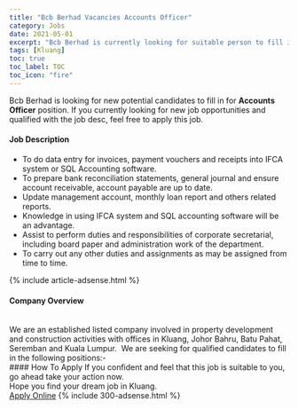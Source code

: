 ```yaml
---
title: "Bcb Berhad Vacancies Accounts Officer" 
category: Jobs 
date: 2021-05-01 
excerpt: "Bcb Berhad is currently looking for suitable person to fill in the Accounts Officer which based in Kluang" 
tags: [Kluang] 
toc: true 
toc_label: TOC 
toc_icon: "fire" 
--- 
```


<p>Bcb Berhad is looking for new potential candidates to fill in for <b>Accounts Officer</b> position. If you currently looking for new job opportunities and qualified with the job desc, feel free to apply this job.
</p><div><div><h4>Job Description</h4></div><div><div><span><div><ul><li>To do data entry for invoices, payment vouchers and receipts into IFCA system or SQL Accounting software.</li><li>To prepare bank reconciliation statements, general journal and ensure account receivable, account payable are up to date.</li><li>Update management account, monthly loan report and others related reports.</li><li>Knowledge in using IFCA system and SQL accounting software will be an advantage.</li><li>Assist to perform duties and responsibilities of corporate secretarial, including board paper and administration work of the department.</li><li>To carry out any other duties and assignments as may be assigned from time to time.</li></ul></div></span></div></div></div> 
{% include article-adsense.html %} 
<div><div><h4>Company Overview</h4></div><div><div><span><div><div>&#160;
<div>We are an established listed company involved in property development and construction activities with offices in Kluang, Johor Bahru, Batu Pahat, Seremban and Kuala Lumpur.&#160; We are seeking for qualified candidates to fill in the following positions:-</div>
</div></div></span></div></div></div> 
#### How To Apply 
If you confident and feel that this job is suitable to you, go ahead take your action now. <br/> 
Hope you find your dream job in Kluang. <br/> 
<a href="https://www.jobstreet.com.my/en/job/accounts-officer-4553898?jobId=jobstreet-my-job-4553898&" class="btn btn--info" target="_blank" rel="nofollow noopenner">Apply Online</a> 
{% include 300-adsense.html %} 